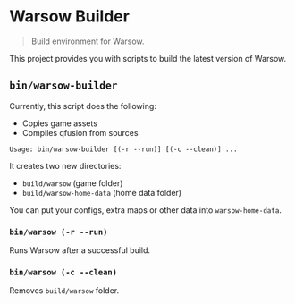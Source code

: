 # Warsow Builder

> Build environment for Warsow.

This project provides you with scripts to build the latest version of Warsow.


## `bin/warsow-builder`

Currently, this script does the following:

- Copies game assets
- Compiles qfusion from sources

```
Usage: bin/warsow-builder [(-r --run)] [(-c --clean)] ...
```

It creates two new directories:

- `build/warsow` (game folder)
- `build/warsow-home-data` (home data folder)

You can put your configs, extra maps or other data into `warsow-home-data`.


### `bin/warsow (-r --run)`

Runs Warsow after a successful build.


### `bin/warsow (-c --clean)`

Removes `build/warsow` folder.
